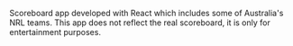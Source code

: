Scoreboard app developed with React which includes some of Australia's NRL teams. This app does not reflect the real scoreboard, it is only for entertainment purposes.